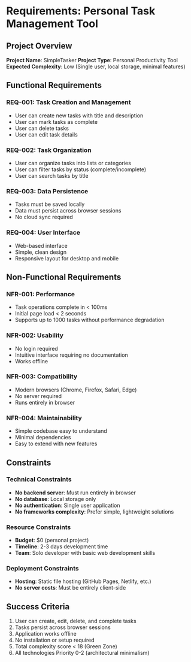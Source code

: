 # Requirements: Personal Task Management Tool

## Project Overview

**Project Name**: SimpleTasker
**Project Type**: Personal Productivity Tool
**Expected Complexity**: Low (Single user, local storage, minimal features)

## Functional Requirements

### REQ-001: Task Creation and Management
- User can create new tasks with title and description
- User can mark tasks as complete
- User can delete tasks
- User can edit task details

### REQ-002: Task Organization
- User can organize tasks into lists or categories
- User can filter tasks by status (complete/incomplete)
- User can search tasks by title

### REQ-003: Data Persistence
- Tasks must be saved locally
- Data must persist across browser sessions
- No cloud sync required

### REQ-004: User Interface
- Web-based interface
- Simple, clean design
- Responsive layout for desktop and mobile

## Non-Functional Requirements

### NFR-001: Performance
- Task operations complete in < 100ms
- Initial page load < 2 seconds
- Supports up to 1000 tasks without performance degradation

### NFR-002: Usability
- No login required
- Intuitive interface requiring no documentation
- Works offline

### NFR-003: Compatibility
- Modern browsers (Chrome, Firefox, Safari, Edge)
- No server required
- Runs entirely in browser

### NFR-004: Maintainability
- Simple codebase easy to understand
- Minimal dependencies
- Easy to extend with new features

## Constraints

### Technical Constraints
- **No backend server**: Must run entirely in browser
- **No database**: Local storage only
- **No authentication**: Single user application
- **No frameworks complexity**: Prefer simple, lightweight solutions

### Resource Constraints
- **Budget**: $0 (personal project)
- **Timeline**: 2-3 days development time
- **Team**: Solo developer with basic web development skills

### Deployment Constraints
- **Hosting**: Static file hosting (GitHub Pages, Netlify, etc.)
- **No server costs**: Must be entirely client-side

## Success Criteria

1. User can create, edit, delete, and complete tasks
2. Tasks persist across browser sessions
3. Application works offline
4. No installation or setup required
5. Total complexity score < 18 (Green Zone)
6. All technologies Priority 0-2 (architectural minimalism)
